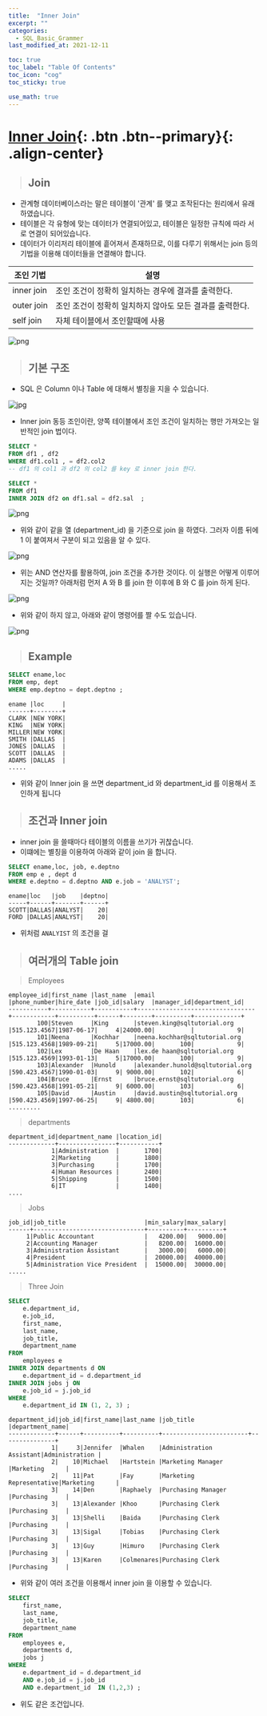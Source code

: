 ```yaml
---
title:  "Inner Join"
excerpt: ""
categories:
  - SQL_Basic_Grammer
last_modified_at: 2021-12-11

toc: true
toc_label: "Table Of Contents"
toc_icon: "cog"
toc_sticky: true

use_math: true
---
```


# [Inner Join](#link){: .btn .btn--primary}{: .align-center}

> ## Join

- 관계형 데이터베이스라는 말은 테이블이 '관계' 를 맺고 조작된다는 원리에서 유래하였습니다. 
- 테이블은 각 유형에 맞는 데이터가 연결되어있고, 테이블은 일정한 규칙에 따라 서로 연결이 되어있습니다. 
- 데이터가 이리저리 테이블에 흩어져서 존재하므로, 이를 다루기 위해서는 join 등의 기법을 이용해 데이터들을 연결해야 합니다.

| 조인 기법  | 설명                                                     |
| ---------- | -------------------------------------------------------- |
| inner join | 조인 조건이 정확히 일치하는 경우에 결과를 출력한다.      |
| outer join | 조인 조건이 정확히 일치하지 않아도 모든 결과를 출력한다. |
| self join  | 자체 테이블에서 조인할때에 사용                          |

![png](/assets/images/SQL_Basic/6_4.png)

> ## 기본 구조

- SQL 은 Column 이나 Table 에 대해서 별칭을 지을 수 있습니다.

![jpg](/assets/images/Program/49_1.jpg)

- Inner join 동등 조인이란, 양쪽 테이블에서 조인 조건이 일치하는 행만 가져오는 일반적인 join 법이다. 

```sql
SELECT *
FROM df1 , df2
WHERE df1.col1 , = df2.col2 
-- df1 의 col1 과 df2 의 col2 를 key 로 inner join 한다.
```

```sql
SELECT *
FROM df1 
INNER JOIN df2 on df1.sal = df2.sal  ; 
```

![png](/assets/images/SQL_Basic/6_1.png)

- 위와 같이 같을 열 (department_id) 을 기준으로 join 을 하였다. 그러자 이름 뒤에 1 이 붙여져서 구분이 되고 있음을 알 수 있다.

![png](/assets/images/SQL_Basic/6_2.png)

- 위는 AND 연산자를 활용하여, join 조건을 추가한 것이다. 이 실행은 어떻게 이루어지는 것일까? 아래처럼 먼저 A 와 B 를 join 한 이후에 B 와 C 를 join 하게 된다.

![png](/assets/images/SQL_Basic/6_3.png)

- 위와 같이 하지 않고, 아래와 같이 명령어를 짤 수도 있습니다. 

![png](/assets/images/SQL/9_1.png)

> ## Example

```sql
SELECT ename,loc 
FROM emp, dept 
WHERE emp.deptno = dept.deptno ;
```

```
ename |loc     |
------+--------+
CLARK |NEW YORK|
KING  |NEW YORK|
MILLER|NEW YORK|
SMITH |DALLAS  |
JONES |DALLAS  |
SCOTT |DALLAS  |
ADAMS |DALLAS  |
.....
```

- 위와 같이 Inner join 을 쓰면 department_id 와 department_id 를 이용해서 조인하게 됩니다

> ## 조건과 Inner join

- inner join 을 쓸때마다 테이블의 이름을 쓰기가 귀찮습니다.
- 이떄에는 별칭을 이용하여 아래와 같이 join 을 합니다.

```sql
SELECT ename,loc, job, e.deptno 
FROM emp e , dept d 
WHERE e.deptno = d.deptno AND e.job = 'ANALYST';
```

```
ename|loc   |job    |deptno|
-----+------+-------+------+
SCOTT|DALLAS|ANALYST|    20|
FORD |DALLAS|ANALYST|    20|
```

- 위처럼 `ANALYIST` 의 조건을 걸 

> ## 여러개의  Table join

> Employees

```
employee_id|first_name |last_name  |email                            |phone_number|hire_date |job_id|salary  |manager_id|department_id|
-----------+-----------+-----------+---------------------------------+------------+----------+------+--------+----------+-------------+
        100|Steven     |King       |steven.king@sqltutorial.org      |515.123.4567|1987-06-17|     4|24000.00|          |            9|
        101|Neena      |Kochhar    |neena.kochhar@sqltutorial.org    |515.123.4568|1989-09-21|     5|17000.00|       100|            9|
        102|Lex        |De Haan    |lex.de haan@sqltutorial.org      |515.123.4569|1993-01-13|     5|17000.00|       100|            9|
        103|Alexander  |Hunold     |alexander.hunold@sqltutorial.org |590.423.4567|1990-01-03|     9| 9000.00|       102|            6|
        104|Bruce      |Ernst      |bruce.ernst@sqltutorial.org      |590.423.4568|1991-05-21|     9| 6000.00|       103|            6|
        105|David      |Austin     |david.austin@sqltutorial.org     |590.423.4569|1997-06-25|     9| 4800.00|       103|            6|
.........
```

> departments

```
department_id|department_name |location_id|
-------------+----------------+-----------+
            1|Administration  |       1700|
            2|Marketing       |       1800|
            3|Purchasing      |       1700|
            4|Human Resources |       2400|
            5|Shipping        |       1500|
            6|IT              |       1400|
....
```

> Jobs

```
job_id|job_title                      |min_salary|max_salary|
------+-------------------------------+----------+----------+
     1|Public Accountant              |   4200.00|   9000.00|
     2|Accounting Manager             |   8200.00|  16000.00|
     3|Administration Assistant       |   3000.00|   6000.00|
     4|President                      |  20000.00|  40000.00|
     5|Administration Vice President  |  15000.00|  30000.00|
.....
```

> Three Join

```sql
SELECT
	e.department_id,
	e.job_id,
	first_name,
	last_name,
	job_title,
	department_name
FROM
	employees e
INNER JOIN departments d ON
	e.department_id = d.department_id
INNER JOIN jobs j ON
	e.job_id = j.job_id
WHERE
	e.department_id IN (1, 2, 3) ;
```

```
department_id|job_id|first_name|last_name |job_title               |department_name|
-------------+------+----------+----------+------------------------+---------------+
            1|     3|Jennifer  |Whalen    |Administration Assistant|Administration |
            2|    10|Michael   |Hartstein |Marketing Manager       |Marketing      |
            2|    11|Pat       |Fay       |Marketing Representative|Marketing      |
            3|    14|Den       |Raphaely  |Purchasing Manager      |Purchasing     |
            3|    13|Alexander |Khoo      |Purchasing Clerk        |Purchasing     |
            3|    13|Shelli    |Baida     |Purchasing Clerk        |Purchasing     |
            3|    13|Sigal     |Tobias    |Purchasing Clerk        |Purchasing     |
            3|    13|Guy       |Himuro    |Purchasing Clerk        |Purchasing     |
            3|    13|Karen     |Colmenares|Purchasing Clerk        |Purchasing     |
```

- 위와 같이 여러 조건을 이용해서 inner join 을 이용할 수 있습니다.

```sql
SELECT
	first_name,
	last_name,
	job_title,
	department_name
FROM
	employees e,
	departments d,
	jobs j
WHERE
	e.department_id = d.department_id
	AND e.job_id = j.job_id
	AND e.department_id  IN (1,2,3) ; 
```

- 위도 같은 조건입니다.
